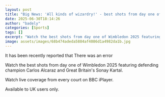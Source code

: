 ```yaml
---
layout: post
title: "Big News: 'All kinds of wizardry!' - best shots from day one of Wimbledon"
date: 2025-06-30T18:14:26
author: "badely"
categories: [Sports]
tags: []
excerpt: "Watch the best shots from day one of Wimbledon 2025 featuring defending champion Carlos Alcaraz and Great Britain's Sonay Kartal."
image: assets/images/68b474adeda5884af4086d1a4982da1b.jpg
---
```


It has been recently reported that There was an error

Watch the best shots from day one of Wimbledon 2025 featuring defending champion Carlos Alcaraz and Great Britain's Sonay Kartal. 

Watch live coverage from every court on BBC iPlayer.

Available to UK users only.

